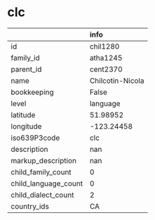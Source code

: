 # clc
|                      | info             |
|:---------------------|:-----------------|
| id                   | chil1280         |
| family_id            | atha1245         |
| parent_id            | cent2370         |
| name                 | Chilcotin-Nicola |
| bookkeeping          | False            |
| level                | language         |
| latitude             | 51.98952         |
| longitude            | -123.24458       |
| iso639P3code         | clc              |
| description          | nan              |
| markup_description   | nan              |
| child_family_count   | 0                |
| child_language_count | 0                |
| child_dialect_count  | 2                |
| country_ids          | CA               |
